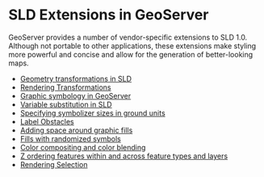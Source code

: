 # SLD Extensions in GeoServer

GeoServer provides a number of vendor-specific extensions to SLD 1.0. Although not portable to other applications, these extensions make styling more powerful and concise and allow for the generation of better-looking maps.

<div class="grid cards" markdown>

-   [Geometry transformations in SLD](geometry-transformations.md)
-   [Rendering Transformations](rendering-transform.md)
-   [Graphic symbology in GeoServer](pointsymbols.md)
-   [Variable substitution in SLD](substitution.md)
-   [Specifying symbolizer sizes in ground units](uom.md)
-   [Label Obstacles](label-obstacles.md)
-   [Adding space around graphic fills](margins.md)
-   [Fills with randomized symbols](randomized.md)
-   [Color compositing and color blending](composite-blend/index.md)
-   [Z ordering features within and across feature types and layers](z-order/index.md)
-   [Rendering Selection](rendering-selection.md)

</div>
